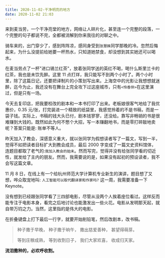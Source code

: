 ```yaml
---
title: 2020-11-02-干净明亮的地方
date: 2020-11-02 21:03
---
```

来到麦当劳，一个干净亮堂的地方，网络让人碎片化，甚至连一个完整的段落，一个完整的句子都说不完，全都被消解到你来我往的对聊之中。

骑车来的，出门穿少了，感到阵阵凉，感同身受到`张慧姝`同学那晚的冷。忽然后悔起来，为什么没提前给她要一杯热水，只知道她禁食，却没想到其实她还可以喝水。

在麦当劳点了一杯"进口锡兰红茶"，放着张同学送的英红不喝，喝什么斯里兰卡的红茶，我也是未饮先醉。这里 11 点打烊，我只能写不到两个小时了。两个小时里，除了这篇日记，还要把译制片的小策划写出来。上海空中的光影让我想想就迷醉，迄今为止，我还没有在舞台上完全攻下过这座城市，只有`<怜香伴>`在这里演过，但是只有一场。

今天去复印店，把我要校改的剧本和一本书打印了出来。老板娘很客气地给了我优惠价，0.35 元/张，打完装进一个精致的纸袋里，我感觉拎着的不是书稿，而是一袋子钱。实际上，书稿的钱大头已付，剧本钱寥寥，还没给。靠写非畅销的书是很难赚到大钱的。既然如此为何不憋个大招，写一本赚翻地书，而是零打碎敲地卖呢？答案只能是: 账单不等人。

昨天加入了教会，深感意义重大，就以张同学为假想读者写了一篇文，写到一半，觉得不如把读者目标扩大到教会成员，最后 2000 字变成了一篇文史资料馆体，连题目都取了老气的:`我加入教会的始末`。然而写完，觉得并没有给张同学看的切近性，就发给了主内的朋友。然而，我需要说的是，如果没有起初的预设读者，我不会写这篇文章。

11 月 8 日，在线上有一个给杭州师范大学计算机专业新生的演讲，题目想了又想，哗众取宠地叫: `人工智能可以取代翻译家和作家吗?` 这一周，我需要准备一下 Keynote。

没有想到已经跟张同学看了三四部电影，尽管从没两个人挨着座位看过。这样反而能专注于电影本身，看完之后地讨论也能激发出一些火花。电影从发明那天起，就自带万钧之力。当然，这里指的是伟大的电影。

在折叠键盘上打下最后一行字，就要开始削铅笔，然后改剧本，改书稿。

>种子撒于早晚，
>种子撒于晌午，
>撒出慈爱善种，
>甚望得萌芽。
> 
>等到庄稼成熟，
>等到收割日子，
>我们大家欢喜，
>收成归天家。

**流泪撒种的，必欢呼收割。**
